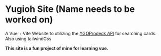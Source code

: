 # Yugioh Site (Name needs to be worked on)
A Vue + Vite Website to utilizing the [YGOProdeck API](https://ygoprodeck.com/api-guide/) for searching cards.
Also using tailwindCss

**This site is a fun project of mine for learning vue.**
 
 
